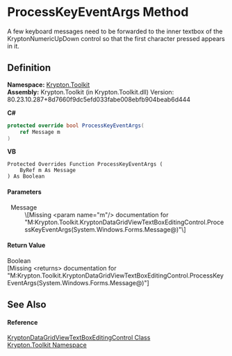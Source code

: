 # ProcessKeyEventArgs Method


A few keyboard messages need to be forwarded to the inner textbox of the KryptonNumericUpDown control so that the first character pressed appears in it.



## Definition
**Namespace:** <a href="79d2eac2-21f4-54ff-7552-b20c33c30600.md">Krypton.Toolkit</a>  
**Assembly:** Krypton.Toolkit (in Krypton.Toolkit.dll) Version: 80.23.10.287+8d7660f9dc5efd033fabe008ebfb904beab6d444

**C#**
``` C#
protected override bool ProcessKeyEventArgs(
	ref Message m
)
```
**VB**
``` VB
Protected Overrides Function ProcessKeyEventArgs ( 
	ByRef m As Message
) As Boolean
```



#### Parameters
<dl><dt>  Message</dt><dd>\[Missing &lt;param name="m"/&gt; documentation for "M:Krypton.Toolkit.KryptonDataGridViewTextBoxEditingControl.ProcessKeyEventArgs(System.Windows.Forms.Message@)"\]</dd></dl>

#### Return Value
Boolean  
\[Missing &lt;returns&gt; documentation for "M:Krypton.Toolkit.KryptonDataGridViewTextBoxEditingControl.ProcessKeyEventArgs(System.Windows.Forms.Message@)"\]

## See Also


#### Reference
<a href="b52edfb1-6166-b6b9-0dab-b55d9563072f.md">KryptonDataGridViewTextBoxEditingControl Class</a>  
<a href="79d2eac2-21f4-54ff-7552-b20c33c30600.md">Krypton.Toolkit Namespace</a>  
